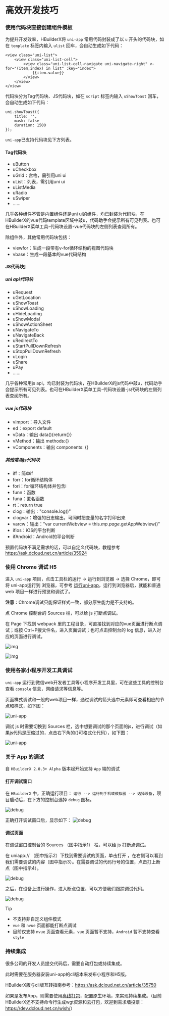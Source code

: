 # 高效开发技巧

### 使用代码块直接创建组件模板

为提升开发效率，HBuilderX将 `uni-app` 常用代码封装成了以 `u` 开头的代码块，如在 `template` 标签内输入 `ulist` 回车，会自动生成如下代码：

```
<view class="uni-list">
    <view class="uni-list-cell">
        <view class="uni-list-cell-navigate uni-navigate-right" v-for="(item,index) in list" :key="index">
            {{item.value}}
        </view>
    </view>
</view>
```

代码块分为Tag代码块、JS代码块，如在 `script` 标签内输入 `uShowToast` 回车，会自动生成如下代码：

```
uni.showToast({
    title: '',
    mask: false
    duration: 1500
});
```

`uni-app`已支持代码块见下方列表。

#### Tag代码块

- uButton
- uCheckbox
- uGrid：宫格，需引用uni ui
- uList：列表，需引用uni ui
- uListMedia
- uRadio
- uSwiper
- ......

几乎各种组件不管是内置组件还是uni ui的组件，均已封装为代码块，在HBuilderX的vue代码template区域中敲u，代码助手会提示所有可见列表。也可在HBuilderX菜单工具-代码块设置-vue代码块的左侧列表查阅所有。

除组件外，其他常用代码块包括：

- viewfor：生成一段带有v-for循环结构的视图代码块
- vbase：生成一段基本的vue代码结构

#### JS代码块]

##### uni api代码块

- uRequest
- uGetLocation
- uShowToast
- uShowLoading
- uHideLoading
- uShowModal
- uShowActionSheet
- uNavigateTo
- uNavigateBack
- uRedirectTo
- uStartPullDownRefresh
- uStopPullDownRefresh
- uLogin
- uShare
- uPay
- ......

几乎各种常用js api，均已封装为代码块，在HBuilderX的js代码中敲u，代码助手会提示所有可见列表。也可在HBuilderX菜单工具-代码块设置-js代码块的左侧列表查阅所有。

##### vue js代码块

- vImport：导入文件
- ed：export default
- vData：输出 data(){return{}}
- vMethod：输出 methods:{}
- vComponents：输出 components: {}

##### 其他常用js代码块

- iff：简单if
- forr：for循环结构体
- fori：for循环结构体并包含i
- funn：函数
- funa：匿名函数
- rt：return true
- clog：输出："console.log()"
- clogvar：增强的日志输出，可同时把变量的名字打印出来
- varcw：输出："var currentWebview = this.$mp.page.$getAppWebview()"
- ifios：iOS的平台判断
- ifAndroid：Android的平台判断

预置代码块不满足需求的话，可以自定义代码块，教程参考<https://ask.dcloud.net.cn/article/35924>

### 使用 Chrome 调试 H5

进入 `uni-app` 项目，点击工具栏的运行 -> 运行到浏览器 -> 选择 Chrome，即可将 uni-app运行到 浏览器，可参考 [运行uni-app](https://uniapp.dcloud.io/quickstart?id=%e8%bf%90%e8%a1%8cuni-app)，运行到浏览器后，就能和普通 web 项目一样进行预览和调试了。

**注意**：Chrome调试只能保证样式一致，部分原生能力是不支持的。

点 Chrome 控制台的 Sources 栏，可以给 js 打断点调试。

在 Page 下找到 webpack 里的工程目录，可直接找到对应的vue页面进行断点调试；或按 Ctrl+P搜文件名，进入页面调试；也可点击控制台的 log 信息，进入对应的页面进行调试。

![img](https://img-cdn-qiniu.dcloud.net.cn/uniapp/doc/chrome-debug1.png)

![img](https://img-cdn-qiniu.dcloud.net.cn/uniapp/doc/chrome-debug2.png)

### 使用各家小程序开发工具调试

`uni-app` 运行到微信web开发者工具等小程序开发工具里，可在这些工具的控制台查看 `console` 信息，网络请求等信息等。

页面样式调试和一般的web项目一样，通过调试的箭头选中元素即可查看相应的节点和样式，如下图：

![uni-app](https://img-cdn-qiniu.dcloud.net.cn/uniapp/doc/debug1.png)

调试 js 时需要切换到 Sources 栏，选中想要调试的那个页面的js，进行调试（如果js代码是压缩过的，点击右下角的{}可格式化代码），如下图：

![uni-app](https://img-cdn-qiniu.dcloud.net.cn/uniapp/doc/debug2.png)

### 关于 App 的调试

自 `HBuilderX 2.0.3+ Alpha` 版本起开始支持 `App` 端的调试

#### 打开调试窗口

在 `HBuilderX` 中，正确运行项目： `运行 --> 运行到手机或模拟器 --> 选择设备`，项目启动后，在下方的控制台选择 `debug` 图标。

![debug](https://img-cdn-qiniu.dcloud.net.cn/uniapp/doc/debug-icon.png)

正确打开调试窗口后，显示如下： ![debug](https://img-cdn-qiniu.dcloud.net.cn/uniapp/doc/csdndebug-window.png)

#### 调试页面

在调试窗口控制台的 Sources （图中指示1） 栏，可以给 js 打断点调试。

在 uniapp:// （图中指示2）下找到需要调试的页面，单击打开 ，在右侧可以看到我们需要调试的内容（图中指示3）。在需要调试的代码行号的位置，点击打上断点（图中指示4）。

![debug](https://img-cdn-qiniu.dcloud.net.cn/uniapp/doc/csdndebug-log.png)

之后，在设备上进行操作，进入断点位置，可以方便我们跟踪调试代码。

![debug](https://img-cdn-qiniu.dcloud.net.cn/uniapp/doc/csdndebug-breakpoint.png)

Tip

- 不支持非自定义组件模式
- `vue` 和 `nvue` 页面都能打断点调试
- 目前仅支持 `nvue` 页面查看元素，`vue` 页面暂不支持，`Android` 暂不支持查看 `style`

### 持续集成

很多公司的开发人员提交代码后，需要自动打包或持续集成。

此时需要在服务器安装uni-app的cli版本来发布小程序和H5版。

HBuilderX版与cli版互转指南参考：<https://ask.dcloud.net.cn/article/35750>

如果是发布App，则需要使用[离线打包](https://ask.dcloud.net.cn/docs/#//ask.dcloud.net.cn/article/508)，配置原生环境，来实现持续集成。（目前HBuilderX还不支持命令行生成wgt资源和云打包，欢迎到需求墙投票：<https://dev.dcloud.net.cn/wish/>）
